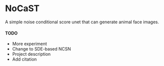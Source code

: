 # NoCaST
A simple noise conditional score unet that can generate animal face images.
#### TODO
- More experiment
- Change to SDE-based NCSN
- Project description
- Add citation
